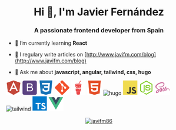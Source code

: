 <h1 align="center">Hi 👋, I'm Javier Fernández</h1>
<h3 align="center">A passionate frontend developer from Spain</h3>

- 🌱 I’m currently learning **React**

- 📝 I regulary write articles on [http://www.javifm.com/blog](http://www.javifm.com/blog)

- 💬 Ask me about **javascript, angular, tailwind, css, hugo**

<p align="left"><img src="https://raw.githubusercontent.com/devicons/devicon/master/icons/angularjs/angularjs-plain.svg" alt="angularjs" width="40" height="40"/> <img src="https://raw.githubusercontent.com/devicons/devicon/master/icons/bootstrap/bootstrap-plain.svg" alt="bootstrap" width="40" height="40"/> <img src="https://raw.githubusercontent.com/devicons/devicon/master/icons/css3/css3-plain.svg" alt="css3" width="40" height="40"/> <img src="https://raw.githubusercontent.com/devicons/devicon/master/icons/git/git-plain.svg" alt="git" width="40" height="40"/> <img src="https://raw.githubusercontent.com/devicons/devicon/master/icons/gulp/gulp-plain.svg" alt="gulp" width="40" height="40"/> <img src="https://raw.githubusercontent.com/devicons/devicon/master/icons/html5/html5-plain.svg" alt="html5" width="40" height="40"/> <img src="https://api.iconify.design/logos-hugo.svg" alt="hugo" width="40" height="40"/> <img src="https://raw.githubusercontent.com/devicons/devicon/master/icons/javascript/javascript-original.svg" alt="javascript" width="40" height="40"/> <img src="https://raw.githubusercontent.com/devicons/devicon/master/icons/nodejs/nodejs-plain.svg" alt="nodejs" width="40" height="40"/> <img src="https://raw.githubusercontent.com/devicons/devicon/master/icons/sass/sass-original.svg" alt="sass" width="40" height="40"/> <img src="https://www.vectorlogo.zone/logos/tailwindcss/tailwindcss-icon.svg" alt="tailwind" width="40" height="40"/> <img src="https://raw.githubusercontent.com/devicons/devicon/master/icons/typescript/typescript-original.svg" alt="typescript" width="40" height="40"/> <img src="https://raw.githubusercontent.com/devicons/devicon/master/icons/vuejs/vuejs-original.svg" alt="vuejs" width="40" height="40"/></p><p align="center">
<a href="https://twitter.com/javifm86" target="blank"><img align="center" src="https://cdn.jsdelivr.net/npm/simple-icons@3.0.1/icons/twitter.svg" alt="javifm86" height="30" width="30" /></a>
</p>

<!--
**javifm86/javifm86** is a ✨ _special_ ✨ repository because its `README.md` (this file) appears on your GitHub profile.

Here are some ideas to get you started:

- 🔭 I’m currently working on ...
- 🌱 I’m currently learning ...
- 👯 I’m looking to collaborate on ...
- 🤔 I’m looking for help with ...
- 💬 Ask me about ...
- 📫 How to reach me: ...
- 😄 Pronouns: ...
- ⚡ Fun fact: ...
-->
